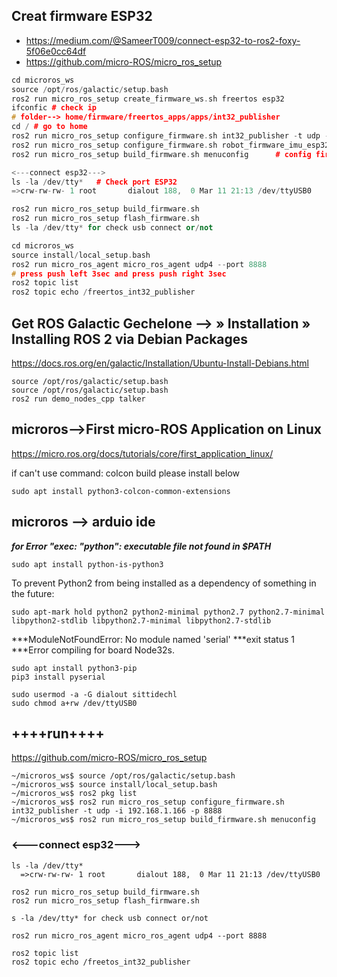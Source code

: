 ## Creat firmware **ESP32**
* https://medium.com/@SameerT009/connect-esp32-to-ros2-foxy-5f06e0cc64df
* https://github.com/micro-ROS/micro_ros_setup
```arduino.ino
cd microros_ws
source /opt/ros/galactic/setup.bash
ros2 run micro_ros_setup create_firmware_ws.sh freertos esp32
ifconfic # check ip
# folder--> home/firmware/freertos_apps/apps/int32_publisher
cd / # go to home
ros2 run micro_ros_setup configure_firmware.sh int32_publisher -t udp -i 192.168.1.116 -p 8888
ros2 run micro_ros_setup configure_firmware.sh robot_firmware_imu_esp32 -t udp -i 192.168.1.116 -p 8888
ros2 run micro_ros_setup build_firmware.sh menuconfig      # config firmware

<---connect esp32--->
ls -la /dev/tty*   # Check port ESP32
=>crw-rw-rw- 1 root       dialout 188,  0 Mar 11 21:13 /dev/ttyUSB0

ros2 run micro_ros_setup build_firmware.sh
ros2 run micro_ros_setup flash_firmware.sh
ls -la /dev/tty* for check usb connect or/not

cd microros_ws
source install/local_setup.bash
ros2 run micro_ros_agent micro_ros_agent udp4 --port 8888
# press push left 3sec and press push right 3sec
ros2 topic list
ros2 topic echo /freertos_int32_publisher
```


## Get ROS Galactic Gechelone -->  » Installation » Installing ROS 2 via Debian Packages
https://docs.ros.org/en/galactic/Installation/Ubuntu-Install-Debians.html
```
source /opt/ros/galactic/setup.bash
source /opt/ros/galactic/setup.bash
ros2 run demo_nodes_cpp talker
```

## microros-->First micro-ROS Application on Linux
https://micro.ros.org/docs/tutorials/core/first_application_linux/

if can't use command: colcon build please install below
```
sudo apt install python3-colcon-common-extensions
```

## microros --> arduio ide

***for Error "exec: "python": executable file not found in $PATH***
```
sudo apt install python-is-python3
```
To prevent Python2 from being installed as a dependency of something in the future:
```
sudo apt-mark hold python2 python2-minimal python2.7 python2.7-minimal libpython2-stdlib libpython2.7-minimal libpython2.7-stdlib
```
***ModuleNotFoundError: No module named 'serial'
***exit status 1
***Error compiling for board Node32s.
```
sudo apt install python3-pip
pip3 install pyserial
```
```
sudo usermod -a -G dialout sittidechl
sudo chmod a+rw /dev/ttyUSB0
```



## ++++run++++
https://github.com/micro-ROS/micro_ros_setup
```
~/microros_ws$ source /opt/ros/galactic/setup.bash
~/microros_ws$ source install/local_setup.bash
~/microros_ws$ ros2 pkg list
~/microros_ws$ ros2 run micro_ros_setup configure_firmware.sh int32_publisher -t udp -i 192.168.1.166 -p 8888
~/microros_ws$ ros2 run micro_ros_setup build_firmware.sh menuconfig
```
### <---connect esp32--->
```
ls -la /dev/tty*
  =>crw-rw-rw- 1 root       dialout 188,  0 Mar 11 21:13 /dev/ttyUSB0
```
```
ros2 run micro_ros_setup build_firmware.sh
ros2 run micro_ros_setup flash_firmware.sh
```
```
s -la /dev/tty* for check usb connect or/not
```
```
ros2 run micro_ros_agent micro_ros_agent udp4 --port 8888
```
```
ros2 topic list
ros2 topic echo /freetos_int32_publisher
```
